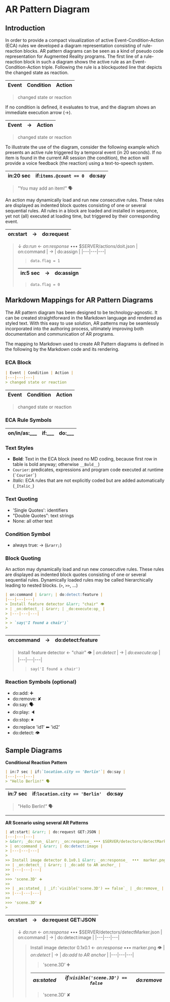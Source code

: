 # AR Pattern Diagram

## Introduction

In order to provide a compact visualization of active Event-Condition-Action (ECA) rules we developed a diagram representation consisting of rule-reaction blocks. AR pattern diagrams can be seen as a kind of pseudo code representation for Augmented Reality programs. The first line of a rule-reaction block in such a diagram shows the active rule as an Event-Condition-Action triple. Following the rule is a blockquoted line that depicts the changed state as reaction. 

| Event | Condition | Action |
|---|---|---|
> changed state or reaction

If no condition is defined, it evaluates to true, and the diagram shows an immediate execution arrow (&rarr;). 

| Event | &rarr; | Action |
|---|---|---|
> changed state or reaction

To illustrate the use of the diagram, consider the following example which presents an active rule triggered by a temporal event (in 20 seconds). If no item is found in the current AR session (the condition), the action will provide a voice feedback (the reaction) using a text-to-speech system.

| in:20 sec | if:`items.@count == 0`| do:say |
|---|---|---|
> "You may add an item!" 🗣

An action may dynamically load and run new consecutive rules. These rules are displayed as indented block quotes consisting of one or several sequential rules. All rules in a block are loaded and installed in sequence, yet not (all) executed at loading time, but triggered by their corresponding event. 

| on:start |  &rarr;  | do:request |
 |---|---|---|
> &darr; _do:run_ &larr; _on:response_ ••• $SERVER/actions/doit.json 
> | on:command |  &rarr; | do:assign |
> |---|---|---|
>> `data.flag = 1`
> 
> | in:5 sec |  &rarr; | do:assign |
> |---|---|---|
>> `data.flag = 0`
> 

## Markdown Mappings for AR Pattern Diagrams

The AR pattern diagram has been designed to be technology-agnostic. It can be created straightforward in the Markdown language and rendered as styled text. With this easy to use solution, AR patterns may be seamlessly incorporated into the authoring process, ultimately improving both documentation and communication of AR programs.

The mapping to Markdown used to create AR Pattern diagrams is defined in the following by the Markdown code and its rendering.

### ECA Block

```markdown
| Event | Condition | Action |
|---|---|---|
> changed state or reaction
```

| Event | Condition | Action |
|---|---|---|
> changed state or reaction

### ECA Rule Symbols

| on/in/as:___ | if:___ | do:___ |
|---|---|---|

### Text Styles
- __Bold__: Text in the ECA block (need no MD coding, because first row in table is bold anyway; otherwise ``__Bold__``)
- `Courier`: predicates, expressions and program code executed at runtime  (`` `Courier` ``)
- _Italic_: ECA rules that are not explicitly coded but are added automatically (`_Italic_`)


### Text Quoting

- 'Single Quotes': identifiers
- "Double Quotes": text strings
- None: all other text


### Condition Symbol
- always true: &rarr; (`&rarr;`)


### Block Quoting

An action may dynamically load and run new consecutive rules. These rules are displayed as indented block quotes consisting of one or several sequential rules. 
Dynamically loaded rules may be called hierarchically leading to nested blocks. (`>`, `>>`, ...)

```markdown
| on:command | &rarr; | do:detect:feature |
|---|---|---|
> Install feature detector &larr; "chair" 👁
> | _on:detect_ | &rarr; | _do:execute:op_ |
> |---|---|---|
> 
> > `say('I found a chair')`  
> 
```

 | on:command | &rarr; | do:detect:feature |
 |---|---|---|
> Install feature detector &larr; "chair" 👁
> | _on:detect_ | &rarr; | _do:execute:op_ |
> |---|---|---|
> 
> > `say('I found a chair')`  
>

 
### Reaction Symbols (optional)
- do:add: ➕
- do:remove: ✘
- do:say: 🗣
- do:play: 🔈
- do:stop: ◾
- do:replace 'id1' ⬅ 'id2'
- do:detect: 👁

## Sample Diagrams

**Conditional Reaction Pattern**

```markdown
| in:7 sec | if:`location.city == 'Berlin'`| do:say |
|---|---|---|
> "Hello Berlin!" 🗣
```

| in:7 sec | if:`location.city == 'Berlin'`| do:say |
|---|---|---|
> "Hello Berlin!" 🗣

---

**AR Scenario using several AR Patterns**

```markdown
| at:start| &rarr; | do:request GET:JSON |
|---|---|---|
> &darr; _do:run_ &larr; _on:response_ ••• $SERVER/detectors/detectMarker.json
> | on:command | &rarr; | do:detect:image |
> |---|---|---|
> 
>> Install image detector 0.1x0.1 &larr; _on:response_  •••  marker.png 👁
>> | _on:detect_ | &rarr; | _do:add to AR anchor_ |
>> |---|---|---|
>> 
>>> 'scene.3D' ➕
>> 
>> | _as:stated_ | _if:`visible('scene.3D') == false`_ | _do:remove_ |
>> |---|---|---|
>> 
>>> 'scene.3D' ✘
>
```

| on:start| &rarr; | do:request GET:JSON |
|---|---|---|
> &darr; _do:run_ &larr; _on:response_ ••• $SERVER/detectors/detectMarker.json
> | on:command | &rarr; | do:detect:image |
> |---|---|---|
> 
>> Install image detector 0.1x0.1 &larr; _on:response_  •••  marker.png 👁
>> | _on:detect_ | &rarr; | _do:add to AR anchor_ |
>> |---|---|---|
>> 
>>> 'scene.3D' ➕
>> 
>> | _as:stated_ | _if:`visible('scene.3D') == false`_ | _do:remove_ |
>> |---|---|---|
>> 
>>> 'scene.3D' ✘
> 
